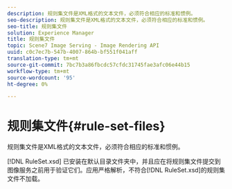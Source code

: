```yaml
---
description: 规则集文件是XML格式的文本文件，必须符合相应的标准和惯例。
seo-description: 规则集文件是XML格式的文本文件，必须符合相应的标准和惯例。
seo-title: 规则集文件
solution: Experience Manager
title: 规则集文件
topic: Scene7 Image Serving - Image Rendering API
uuid: c0c7ec7b-547b-4007-864b-bf551f041aff
translation-type: tm+mt
source-git-commit: 7bc7b3a86fbcdc57cfdc31745fae3afc06e44b15
workflow-type: tm+mt
source-wordcount: '95'
ht-degree: 0%

---
```



# 规则集文件{#rule-set-files}

规则集文件是XML格式的文本文件，必须符合相应的标准和惯例。

[!DNL RuleSet.xsd] 已安装在默认目录文件夹中，并且应在将规则集文件提交到图像服务之前用于验证它们。应用严格解析，不符合[!DNL RuleSet.xsd]的规则集文件不加载。